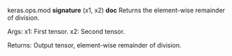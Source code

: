 keras.ops.mod
__signature__
(x1, x2)
__doc__
Returns the element-wise remainder of division.

Args:
    x1: First tensor.
    x2: Second tensor.

Returns:
    Output tensor, element-wise remainder of division.
